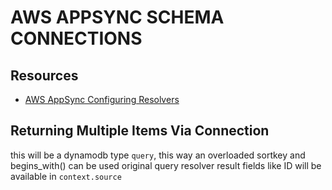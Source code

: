 # AWS APPSYNC SCHEMA CONNECTIONS

## Resources

- [AWS AppSync Configuring Resolvers](https://docs.aws.amazon.com/appsync/latest/devguide/configuring-resolvers.html)

## Returning Multiple Items Via Connection

this will be a dynamodb type `query`, this way an overloaded sortkey and
begins_with() can be used
original query resolver result fields like ID will be available in
`context.source`
